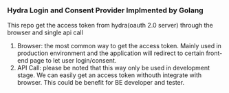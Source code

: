 ### Hydra Login and Consent Provider Implmented by Golang

This repo get the access token from hydra(oauth 2.0 server) through the browser and single api call
1. Browser: the most common way to get the access token. Mainly used in production environment and the application will redirect to certain front-end page to let user login/consent.
2. API Call: please be noted that this way only be used in development stage. We can easily get an access token withouth integrate with browser. This could be benefit for BE developer and tester.
